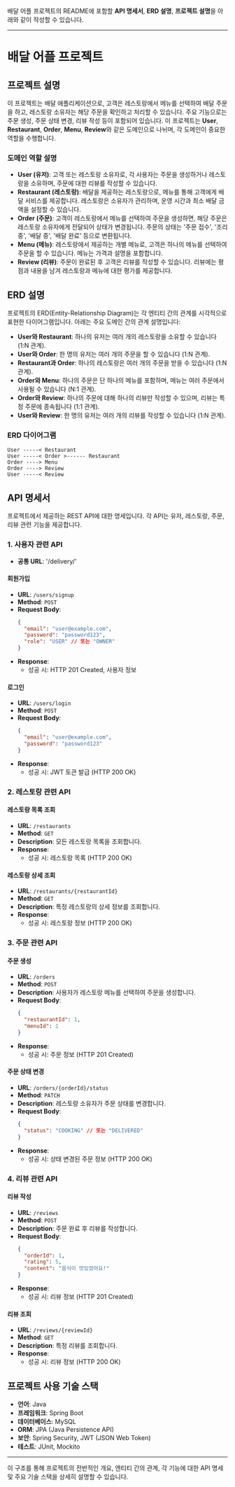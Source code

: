 배달 어플 프로젝트의 README에 포함할 **API 명세서**, **ERD 설명**, **프로젝트 설명**을 아래와 같이 작성할 수 있습니다.

---

# 배달 어플 프로젝트

## 프로젝트 설명

이 프로젝트는 배달 애플리케이션으로, 고객은 레스토랑에서 메뉴를 선택하여 배달 주문을 하고, 레스토랑 소유자는 해당 주문을 확인하고 처리할 수 있습니다. 주요 기능으로는 주문 생성, 주문 상태 변경, 리뷰 작성 등이 포함되어 있습니다. 이 프로젝트는 **User**, **Restaurant**, **Order**, **Menu**, **Review**와 같은 도메인으로 나뉘며, 각 도메인이 중요한 역할을 수행합니다.

### 도메인 역할 설명
- **User (유저)**: 고객 또는 레스토랑 소유자로, 각 사용자는 주문을 생성하거나 레스토랑을 소유하며, 주문에 대한 리뷰를 작성할 수 있습니다.
- **Restaurant (레스토랑)**: 배달을 제공하는 레스토랑으로, 메뉴를 통해 고객에게 배달 서비스를 제공합니다. 레스토랑은 소유자가 관리하며, 운영 시간과 최소 배달 금액을 설정할 수 있습니다.
- **Order (주문)**: 고객이 레스토랑에서 메뉴를 선택하여 주문을 생성하면, 해당 주문은 레스토랑 소유자에게 전달되어 상태가 변경됩니다. 주문의 상태는 '주문 접수', '조리 중', '배달 중', '배달 완료' 등으로 변환됩니다.
- **Menu (메뉴)**: 레스토랑에서 제공하는 개별 메뉴로, 고객은 하나의 메뉴를 선택하여 주문을 할 수 있습니다. 메뉴는 가격과 설명을 포함합니다.
- **Review (리뷰)**: 주문이 완료된 후 고객은 리뷰를 작성할 수 있습니다. 리뷰에는 평점과 내용을 남겨 레스토랑과 메뉴에 대한 평가를 제공합니다.

## ERD 설명

프로젝트의 ERD(Entity-Relationship Diagram)는 각 엔티티 간의 관계를 시각적으로 표현한 다이어그램입니다. 아래는 주요 도메인 간의 관계 설명입니다:

- **User와 Restaurant**: 하나의 유저는 여러 개의 레스토랑을 소유할 수 있습니다 (1:N 관계).
- **User와 Order**: 한 명의 유저는 여러 개의 주문을 할 수 있습니다 (1:N 관계).
- **Restaurant과 Order**: 하나의 레스토랑은 여러 개의 주문을 받을 수 있습니다 (1:N 관계).
- **Order와 Menu**: 하나의 주문은 단 하나의 메뉴를 포함하며, 메뉴는 여러 주문에서 사용될 수 있습니다 (N:1 관계).
- **Order와 Review**: 하나의 주문에 대해 하나의 리뷰만 작성할 수 있으며, 리뷰는 특정 주문에 종속됩니다 (1:1 관계).
- **User와 Review**: 한 명의 유저는 여러 개의 리뷰를 작성할 수 있습니다 (1:N 관계).

### ERD 다이어그램
```plaintext
User -----< Restaurant
User -----< Order >------ Restaurant
Order ----> Menu
Order ----> Review
User -----< Review
```

## API 명세서

프로젝트에서 제공하는 REST API에 대한 명세입니다. 각 API는 유저, 레스토랑, 주문, 리뷰 관련 기능을 제공합니다.

### 1. 사용자 관련 API

- **공통 URL**: '/delivery/'

#### 회원가입
- **URL**: `/users/signup`
- **Method**: `POST`
- **Request Body**:
  ```json
  {
    "email": "user@example.com",
    "password": "password123",
    "role": "USER" // 또는 "OWNER"
  }
  ```
- **Response**:
  - 성공 시: HTTP 201 Created, 사용자 정보

#### 로그인
- **URL**: `/users/login`
- **Method**: `POST`
- **Request Body**:
  ```json
  {
    "email": "user@example.com",
    "password": "password123"
  }
  ```
- **Response**:
  - 성공 시: JWT 토큰 발급 (HTTP 200 OK)

### 2. 레스토랑 관련 API

#### 레스토랑 목록 조회
- **URL**: `/restaurants`
- **Method**: `GET`
- **Description**: 모든 레스토랑 목록을 조회합니다.
- **Response**:
  - 성공 시: 레스토랑 목록 (HTTP 200 OK)

#### 레스토랑 상세 조회
- **URL**: `/restaurants/{restaurantId}`
- **Method**: `GET`
- **Description**: 특정 레스토랑의 상세 정보를 조회합니다.
- **Response**:
  - 성공 시: 레스토랑 정보 (HTTP 200 OK)

### 3. 주문 관련 API

#### 주문 생성
- **URL**: `/orders`
- **Method**: `POST`
- **Description**: 사용자가 레스토랑 메뉴를 선택하여 주문을 생성합니다.
- **Request Body**:
  ```json
  {
    "restaurantId": 1,
    "menuId": 1
  }
  ```
- **Response**:
  - 성공 시: 주문 정보 (HTTP 201 Created)

#### 주문 상태 변경
- **URL**: `/orders/{orderId}/status`
- **Method**: `PATCH`
- **Description**: 레스토랑 소유자가 주문 상태를 변경합니다.
- **Request Body**:
  ```json
  {
    "status": "COOKING" // 또는 "DELIVERED"
  }
  ```
- **Response**:
  - 성공 시: 상태 변경된 주문 정보 (HTTP 200 OK)

### 4. 리뷰 관련 API

#### 리뷰 작성
- **URL**: `/reviews`
- **Method**: `POST`
- **Description**: 주문 완료 후 리뷰를 작성합니다.
- **Request Body**:
  ```json
  {
    "orderId": 1,
    "rating": 5,
    "content": "음식이 맛있었어요!"
  }
  ```
- **Response**:
  - 성공 시: 리뷰 정보 (HTTP 201 Created)

#### 리뷰 조회
- **URL**: `/reviews/{reviewId}`
- **Method**: `GET`
- **Description**: 특정 리뷰를 조회합니다.
- **Response**:
  - 성공 시: 리뷰 정보 (HTTP 200 OK)

## 프로젝트 사용 기술 스택

- **언어**: Java
- **프레임워크**: Spring Boot
- **데이터베이스**: MySQL
- **ORM**: JPA (Java Persistence API)
- **보안**: Spring Security, JWT (JSON Web Token)
- **테스트**: JUnit, Mockito

---

이 구조를 통해 프로젝트의 전반적인 개요, 엔티티 간의 관계, 각 기능에 대한 API 명세 및 주요 기술 스택을 상세히 설명할 수 있습니다.
